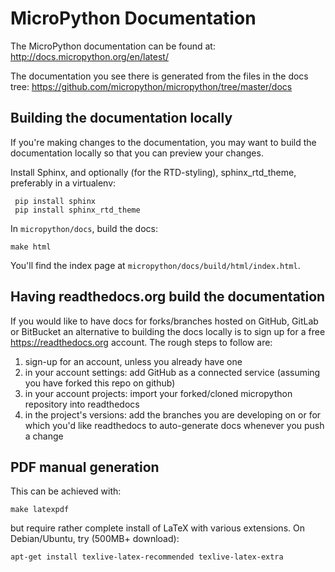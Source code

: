 # MicroPython Documentation

The MicroPython documentation can be found at:
http://docs.micropython.org/en/latest/

The documentation you see there is generated from the files in the docs tree:
https://github.com/micropython/micropython/tree/master/docs

## Building the documentation locally

If you're making changes to the documentation, you may want to build the
documentation locally so that you can preview your changes.

Install Sphinx, and optionally (for the RTD-styling), sphinx_rtd_theme,
preferably in a virtualenv:

     pip install sphinx
     pip install sphinx_rtd_theme

In `micropython/docs`, build the docs:

    make html

You'll find the index page at `micropython/docs/build/html/index.html`.

## Having readthedocs.org build the documentation

If you would like to have docs for forks/branches hosted on GitHub, GitLab or
BitBucket an alternative to building the docs locally is to sign up for a free
https://readthedocs.org account. The rough steps to follow are:

1. sign-up for an account, unless you already have one
2. in your account settings: add GitHub as a connected service (assuming
   you have forked this repo on github)
3. in your account projects: import your forked/cloned micropython repository
   into readthedocs
4. in the project's versions: add the branches you are developing on or
   for which you'd like readthedocs to auto-generate docs whenever you
   push a change

## PDF manual generation

This can be achieved with:

    make latexpdf

but require rather complete install of LaTeX with various extensions. On
Debian/Ubuntu, try (500MB+ download):

    apt-get install texlive-latex-recommended texlive-latex-extra
